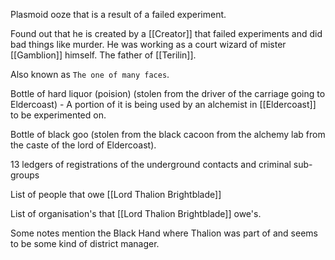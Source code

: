 Plasmoid ooze that is a result of a failed experiment.

Found out that he is created by a [[Creator]] that failed experiments and did bad things like murder. He was working as a court wizard of mister [[Gamblion]] himself. The father of [[Terilin]].

Also known as `The one of many faces`.

Bottle of hard liquor (poision) (stolen from the driver of the carriage going to Eldercoast) - A portion of it is being used by an alchemist in [[Eldercoast]] to be experimented on.

Bottle of black goo (stolen from the black cacoon from the alchemy lab from the caste of the lord of Eldercoast).

13 ledgers of registrations of the underground contacts and criminal sub-groups

List of people that owe [[Lord Thalion Brightblade]]

List of organisation's that [[Lord Thalion Brightblade]] owe's.

Some notes mention the Black Hand where Thalion was part of and seems to be some kind of district manager. 

